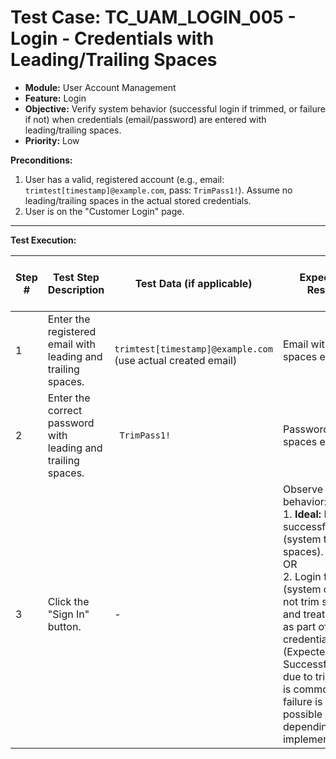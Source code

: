 # Test Case: TC_UAM_LOGIN_005 - Login - Credentials with Leading/Trailing Spaces

* **Module:** User Account Management
* **Feature:** Login
* **Objective:** Verify system behavior (successful login if trimmed, or failure if not) when credentials (email/password) are entered with leading/trailing spaces.
* **Priority:** Low

**Preconditions:**
1.  User has a valid, registered account (e.g., email: `trimtest[timestamp]@example.com`, pass: `TrimPass1!`). Assume no leading/trailing spaces in the actual stored credentials.
2.  User is on the "Customer Login" page.

---
**Test Execution:**

| Step # | Test Step Description                                                                 | Test Data (if applicable)                                     | Expected Result                                                                                                                               | Actual Result (during execution) | Status (during execution) | Notes (during execution) |
|--------|---------------------------------------------------------------------------------------|---------------------------------------------------------------|-----------------------------------------------------------------------------------------------------------------------------------------------|----------------------------------|---------------------------|--------------------------|
| 1      | Enter the registered email with leading and trailing spaces.                          | `  trimtest[timestamp]@example.com  ` (use actual created email) | Email with spaces entered.                                                                                                                    |                                  |                           |                          |
| 2      | Enter the correct password with leading and trailing spaces.                          | `  TrimPass1!  `                                               | Password with spaces entered.                                                                                                                 |                                  |                           |                          |
| 3      | Click the "Sign In" button.                                                           | -                                                             | Observe behavior: <br> 1. **Ideal:** Login is successful (system trims spaces). <br> OR <br> 2. Login fails (system does not trim spaces and treats them as part of credentials). <br> (Expected: Successful login due to trimming is common, but failure is also possible depending on implementation). |                                  |                           |                          |
